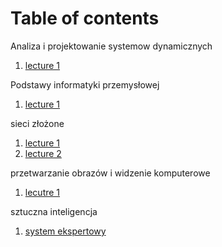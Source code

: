 # Table of contents

Analiza i projektowanie systemow dynamicznych

1. [lecture 1](AIPSD/lecture_1.md)

Podstawy informatyki przemysłowej

1. [lecture 1](PIP/lecture_1.md)

sieci złożone

1. [lecture 1](SZ/lecture_1.md)
2. [lecture 2](SZ/grafy.md)

przetwarzanie obrazów i widzenie komputerowe

1. [lecutre 1](POIWK/lecture_1.md)

sztuczna inteligencja

1. [system ekspertowy](SI/lecture_1.md)

